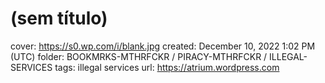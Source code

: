 # (sem título)

cover: https://s0.wp.com/i/blank.jpg
created: December 10, 2022 1:02 PM (UTC)
folder: BOOKMRKS-MTHRFCKR / PIRACY-MTHRFCKR / ILLEGAL-SERVICES
tags: illegal services
url: https://atrium.wordpress.com